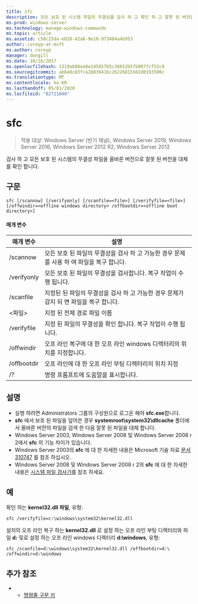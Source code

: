 ```yaml
---
title: sfc
description: 모든 보호 된 시스템 파일의 무결성을 검사 하 고 확인 하 고 잘못 된 버전을 올바른 버전으로 대체 하는 sfc에 대 한 참조 항목입니다.
ms.prod: windows-server
ms.technology: manage-windows-commands
ms.topic: article
ms.assetid: c58c25da-e028-42a6-9e10-973484a4b953
author: coreyp-at-msft
ms.author: coreyp
manager: dongill
ms.date: 10/16/2017
ms.openlocfilehash: 1319a688ea0e145857b5c36652b5fb007fcf53c8
ms.sourcegitcommit: ab64dc83fca28039416c26226815502d0193500c
ms.translationtype: MT
ms.contentlocale: ko-KR
ms.lasthandoff: 05/01/2020
ms.locfileid: "82721840"
---
```

# <a name="sfc"></a>sfc

> 적용 대상: Windows Server (반기 채널), Windows Server 2019, Windows Server 2016, Windows Server 2012 R2, Windows Server 2012

검사 하 고 모든 보호 된 시스템의 무결성 파일을 올바른 버전으로 잘못 된 버전을 대체를 확인 합니다.


## <a name="syntax"></a>구문
```
sfc [/scannow] [/verifyonly] [/scanfile=<file>] [/verifyfile=<file>] [/offwindir=<offline windows directory> /offbootdir=<offline boot directory>]
```

#### <a name="parameters"></a>매개 변수
|매개 변수|설명|
|-------|--------|
|/scannow|모든 보호 된 파일의 무결성을 검사 하 고 가능한 경우 문제를 사용 하 여 파일을 복구 합니다.|
|/verifyonly|모든 보호 된 파일의 무결성을 검사합니다. 복구 작업이 수행 됩니다.|
|/scanfile|지정된 된 파일의 무결성을 검사 하 고 가능한 경우 문제가 감지 되 면 파일을 복구 합니다.|
|\<파일>|지정 된 전체 경로 파일 이름|
|/verifyfile|지정 된 파일의 무결성을 확인 합니다. 복구 작업이 수행 됩니다.|
|/offwindir|오프 라인 복구에 대 한 오프 라인 windows 디렉터리의 위치를 지정합니다.|
|/offbootdir|오프 라인에 대 한 오프 라인 부팅 디렉터리의 위치 지정|
|/?|명령 프롬프트에 도움말을 표시합니다.|

## <a name="remarks"></a>설명
-   실행 하려면 Administrators 그룹의 구성원으로 로그온 해야 **sfc.exe**합니다.
-   **sfc** 에서 보호 된 파일을 덮어쓴 경우 **systemroot\system32\dllcache** 폴더에서 올바른 버전의 파일을 검색 한 다음 잘못 된 파일을 대체 합니다.
-   Windows Server 2003, Windows Server 2008 및 Windows Server 2008 r 2에서 **sfc** 의 기능 차이가 있습니다.
-   Windows Server 2003의 **sfc** 에 대 한 자세한 내용은 Microsoft 기술 자료 [문서 310747](https://go.microsoft.com/fwlink/?LinkId=227069) 를 참조 하십시오.
-   Windows Server 2008 및 Windows Server 2008 r 2의 **sfc** 에 대 한 자세한 내용은 [시스템 파일 검사기](https://go.microsoft.com/fwlink/?LinkId=227071)를 참조 하세요.

## <a name="examples"></a>예
확인 하는 **kernel32.dll 파일**, 유형:
```
sfc /verifyfile=c:\windows\system32\kernel32.dll
```
설치의 오프 라인 복구 하는 **kernel32.dll** 로 설정 하는 오프 라인 부팅 디렉터리와 파일 **d:** 및로 설정 하는 오프 라인 windows 디렉터리 **d:\windows**, 유형:
```
sfc /scanfile=d:\windows\system32\kernel32.dll /offbootdir=d:\ /offwindir=d:\windows
```

## <a name="additional-references"></a>추가 참조
-   - [명령줄 구문 키](command-line-syntax-key.md)

